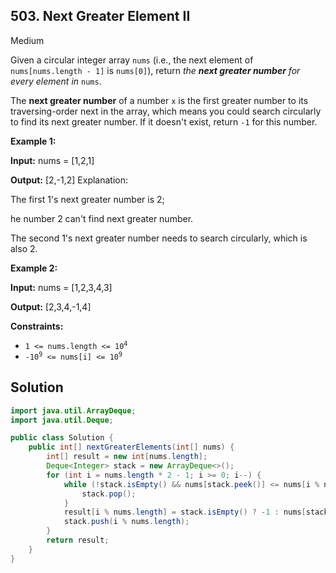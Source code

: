 ## 503\. Next Greater Element II

Medium

Given a circular integer array `nums` (i.e., the next element of `nums[nums.length - 1]` is `nums[0]`), return _the **next greater number** for every element in_ `nums`.

The **next greater number** of a number `x` is the first greater number to its traversing-order next in the array, which means you could search circularly to find its next greater number. If it doesn't exist, return `-1` for this number.

**Example 1:**

**Input:** nums = [1,2,1]

**Output:** [2,-1,2] Explanation: 

The first 1's next greater number is 2; 

he number 2 can't find next greater number. 

The second 1's next greater number needs to search circularly, which is also 2.

**Example 2:**

**Input:** nums = [1,2,3,4,3]

**Output:** [2,3,4,-1,4]

**Constraints:**

*   <code>1 <= nums.length <= 10<sup>4</sup></code>
*   <code>-10<sup>9</sup> <= nums[i] <= 10<sup>9</sup></code>

## Solution

```java
import java.util.ArrayDeque;
import java.util.Deque;

public class Solution {
    public int[] nextGreaterElements(int[] nums) {
        int[] result = new int[nums.length];
        Deque<Integer> stack = new ArrayDeque<>();
        for (int i = nums.length * 2 - 1; i >= 0; i--) {
            while (!stack.isEmpty() && nums[stack.peek()] <= nums[i % nums.length]) {
                stack.pop();
            }
            result[i % nums.length] = stack.isEmpty() ? -1 : nums[stack.peek()];
            stack.push(i % nums.length);
        }
        return result;
    }
}
```
